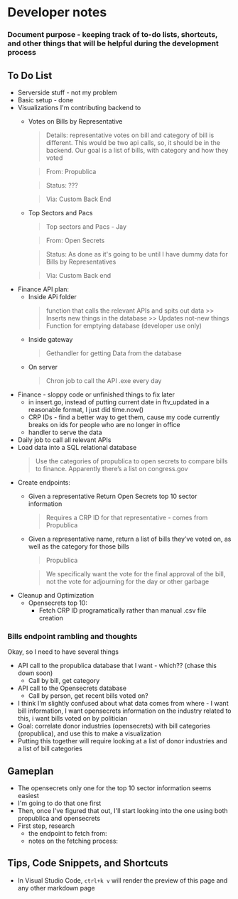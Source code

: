 # Developer notes
### Document purpose - keeping track of to-do lists, shortcuts, and other things that will be helpful during the development process 

## To Do List
* Serverside stuff - not my problem
* Basic setup - done
* Visualizations I'm contributing backend to
    + Votes on Bills by Representative
        > Details: representative votes on bill and category of bill is different. This would be two api calls, so, it should be in the backend. Our goal is a list of bills, with category and how they voted

        > From: Propublica

        >Status: ???

        > Via: Custom Back End
    + Top Sectors and Pacs
        > Top sectors and Pacs - Jay

        > From: Open Secrets

        > Status: As done as it's going to be until I have dummy data for Bills by Representatives 

        > Via: Custom Back end
* Finance API plan: 
    + Inside APi folder 
        > function that calls the relevant APIs and spits out data
            >> Inserts new things in the database
            >> Updates not-new things
        > Function for emptying database (developer use only) 
    + Inside gateway
        > Gethandler for getting Data from the database
    + On server
        > Chron job to call the API .exe every day
* Finance - sloppy code or unfinished things to fix later
    + in insert.go, instead of putting current date in ftv_updated in a reasonable format, I just did time.now()
    + CRP IDs - find a better way to get them, cause my code currently breaks on ids for people who are no longer in office
    + handler to serve the data
* Daily job to call all relevant APIs
* Load data into a SQL relational database
    > Use the categories of propublica to open secrets to compare bills to finance. Apparently there’s a list on congress.gov
* Create endpoints: 
    + Given a representative Return Open Secrets top 10 sector information
        > Requires a CRP ID for that representative - comes from Propublica
    + Given a representative name, return a list of bills they’ve voted on, as well as the category for those bills
        > Propublica

        > We specifically want the vote for the final approval of the bill, not the vote for adjourning for the day or other garbage
* Cleanup and Optimization
    + Opensecrets top 10: 
        - Fetch CRP ID programatically rather than manual .csv file creation

### Bills endpoint rambling and thoughts
Okay, so
I need to have several things
* API call to the propublica database that I want - which?? (chase this down soon) 
    +  Call by bill, get category
* API call to the Opensecrets database
    + Call by person, get recent bills voted on? 
* I think I'm slightly confused about what data comes from where - I want bill information, I want opensecrets information on the industry related to this, i want bills voted on by politician
* Goal: correlate donor industries (opensecrets) with bill categories (propublica), and use this to make a visualization
* Putting this together will require looking at a list of donor industries and a list of bill categories

## Gameplan
* The opensecrets only one for the top 10 sector information seems easiest
* I'm going to do that one first
* Then, once I've figured that out, I'll start looking into the one using both propublica and opensecrets
* First step, research 
    * the endpoint to fetch from: 
    * notes on the fetching process: 

## Tips, Code Snippets, and Shortcuts
* In Visual Studio Code, `ctrl+k v` will render the preview of this page and any other markdown page
